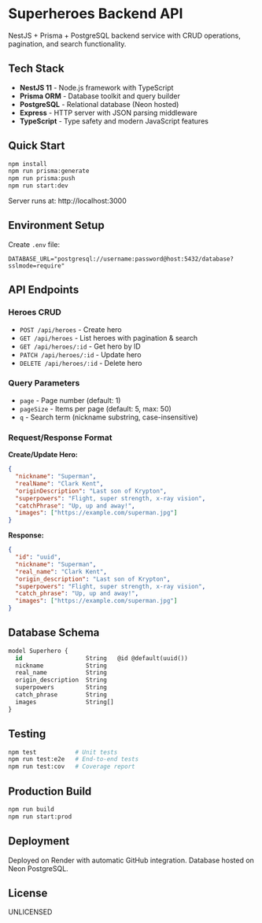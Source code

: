 # Superheroes Backend API

NestJS + Prisma + PostgreSQL backend service with CRUD operations, pagination, and search functionality.

## Tech Stack

- **NestJS 11** - Node.js framework with TypeScript
- **Prisma ORM** - Database toolkit and query builder
- **PostgreSQL** - Relational database (Neon hosted)
- **Express** - HTTP server with JSON parsing middleware
- **TypeScript** - Type safety and modern JavaScript features

## Quick Start

```bash
npm install
npm run prisma:generate
npm run prisma:push
npm run start:dev
```

Server runs at: http://localhost:3000

## Environment Setup

Create `.env` file:
```env
DATABASE_URL="postgresql://username:password@host:5432/database?sslmode=require"
```

## API Endpoints

### Heroes CRUD
- `POST /api/heroes` - Create hero
- `GET /api/heroes` - List heroes with pagination & search
- `GET /api/heroes/:id` - Get hero by ID
- `PATCH /api/heroes/:id` - Update hero
- `DELETE /api/heroes/:id` - Delete hero

### Query Parameters
- `page` - Page number (default: 1)
- `pageSize` - Items per page (default: 5, max: 50)
- `q` - Search term (nickname substring, case-insensitive)

### Request/Response Format

**Create/Update Hero:**
```json
{
  "nickname": "Superman",
  "realName": "Clark Kent",
  "originDescription": "Last son of Krypton",
  "superpowers": "Flight, super strength, x-ray vision",
  "catchPhrase": "Up, up and away!",
  "images": ["https://example.com/superman.jpg"]
}
```

**Response:**
```json
{
  "id": "uuid",
  "nickname": "Superman",
  "real_name": "Clark Kent",
  "origin_description": "Last son of Krypton",
  "superpowers": "Flight, super strength, x-ray vision",
  "catch_phrase": "Up, up and away!",
  "images": ["https://example.com/superman.jpg"]
}
```

## Database Schema

```sql
model Superhero {
  id                  String   @id @default(uuid())
  nickname            String
  real_name           String
  origin_description  String
  superpowers         String
  catch_phrase        String
  images              String[]
}
```

## Testing

```bash
npm test           # Unit tests
npm run test:e2e   # End-to-end tests
npm run test:cov   # Coverage report
```

## Production Build

```bash
npm run build
npm run start:prod
```

## Deployment

Deployed on Render with automatic GitHub integration.
Database hosted on Neon PostgreSQL.

## License
UNLICENSED

